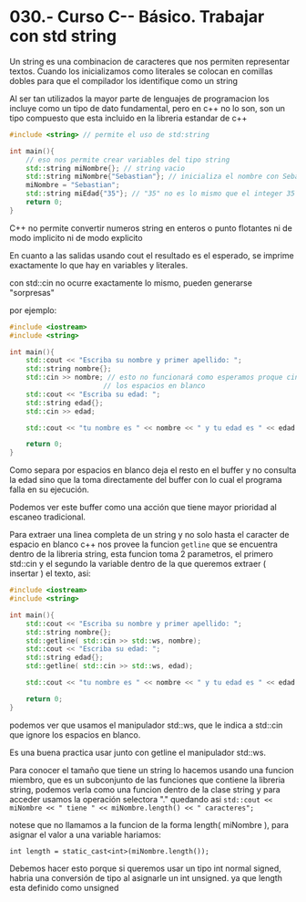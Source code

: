 030.- Curso C-- Básico. Trabajar con std string
===

Un string es una combinacion de caracteres que nos permiten representar textos.
Cuando los inicializamos como literales se colocan en comillas dobles para que
el compilador los identifique como un string

Al ser tan utilizados la mayor parte de lenguajes de programacion los incluye
como un tipo de dato fundamental, pero en c++ no lo son, son un tipo compuesto
que esta incluido en la libreria estandar de c++ 

```c++
#include <string> // permite el uso de std:string

int main(){
	// eso nos permite crear variables del tipo string
	std::string miNombre{}; // string vacio
	std::string miNombre{"Sebastian"}; // inicializa el nombre con Sebastian
	miNombre = "Sebastian";
	std::string miEdad{"35"}; // "35" no es lo mismo que el integer 35
	return 0;
}
```

C++ no permite convertir numeros string en enteros o punto flotantes ni de modo
implicito ni de modo explicito

En cuanto a las salidas usando cout el resultado es el esperado, se imprime
exactamente lo que hay en variables y literales.

con std::cin no ocurre exactamente lo mismo, pueden generarse "sorpresas"

por ejemplo:
```cpp
#include <iostream>
#include <string>

int main(){
	std::cout << "Escriba su nombre y primer apellido: ";
	std::string nombre{};
	std::cin >> nombre; // esto no funcionará como esperamos proque cin corta en 
	                   // los espacios en blanco
	std::cout << "Escriba su edad: ";
	std::string edad{};
	std::cin >> edad;

	std::cout << "tu nombre es " << nombre << " y tu edad es " << edad << '\n';

	return 0;
}

```

Como separa por espacios en blanco deja el resto en el buffer y no consulta la
edad sino que la toma directamente del buffer con lo cual el programa falla en
su ejecución.

Podemos ver este buffer como una acción que tiene mayor prioridad al escaneo
tradicional.

Para extraer una linea completa de un string y no solo hasta el caracter de
espacio en blanco c++ nos provee la funcion `getline` que se encuentra dentro
de la libreria string, esta funcion toma 2 parametros, el primero std::cin y el
segundo la variable dentro de la que queremos extraer ( insertar ) el texto,
asi:

```cpp
#include <iostream>
#include <string>

int main(){
	std::cout << "Escriba su nombre y primer apellido: ";
	std::string nombre{};
	std::getline( std::cin >> std::ws, nombre); 
	std::cout << "Escriba su edad: ";
	std::string edad{};
	std::getline( std::cin >> std::ws, edad);

	std::cout << "tu nombre es " << nombre << " y tu edad es " << edad << '\n';

	return 0;
}

```

podemos ver que usamos el manipulador std::ws, que le indica a std::cin que
ignore los espacios en blanco.

Es una buena practica usar junto con getline el manipulador std::ws.

Para conocer el tamaño que tiene un string lo hacemos usando una funcion
miembro, que es un subconjunto de las funciones que contiene la libreria
string, podemos verla como una funcion dentro de la clase string y para acceder
usamos la operación selectora "." quedando asi ``` std::cout << miNombre << "
tiene " << miNombre.length() << " caracteres"; ```

notese que no llamamos a la funcion de la forma length( miNombre ), para
asignar el valor a una variable hariamos:

```
int length = static_cast<int>(miNombre.length());
```

Debemos hacer esto porque si queremos usar un tipo int normal signed, habria
una conversión de tipo al asignarle un int unsigned. ya que length esta
definido como unsigned

